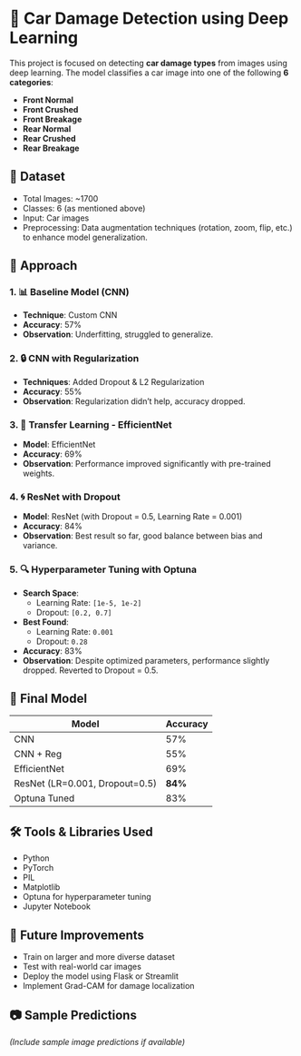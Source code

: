 # 🚗 Car Damage Detection using Deep Learning

This project is focused on detecting **car damage types** from images using deep learning. The model classifies a car image into one of the following **6 categories**:

- **Front Normal**
- **Front Crushed**
- **Front Breakage**
- **Rear Normal**
- **Rear Crushed**
- **Rear Breakage**

## 📁 Dataset

- Total Images: ~1700
- Classes: 6 (as mentioned above)
- Input: Car images
- Preprocessing: Data augmentation techniques (rotation, zoom, flip, etc.) to enhance model generalization.

## 🧠 Approach

### 1. 📊 Baseline Model (CNN)
- **Technique**: Custom CNN
- **Accuracy**: 57%
- **Observation**: Underfitting, struggled to generalize.

### 2. 🔒 CNN with Regularization
- **Techniques**: Added Dropout & L2 Regularization
- **Accuracy**: 55%
- **Observation**: Regularization didn’t help, accuracy dropped.

### 3. 🔁 Transfer Learning - EfficientNet
- **Model**: EfficientNet
- **Accuracy**: 69%
- **Observation**: Performance improved significantly with pre-trained weights.

### 4. 🌀 ResNet with Dropout
- **Model**: ResNet (with Dropout = 0.5, Learning Rate = 0.001)
- **Accuracy**: 84%
- **Observation**: Best result so far, good balance between bias and variance.

### 5. 🔍 Hyperparameter Tuning with Optuna
- **Search Space**:
  - Learning Rate: `[1e-5, 1e-2]`
  - Dropout: `[0.2, 0.7]`
- **Best Found**: 
  - Learning Rate: `0.001`
  - Dropout: `0.28`
- **Accuracy**: 83%
- **Observation**: Despite optimized parameters, performance slightly dropped. Reverted to Dropout = 0.5.

## 🧪 Final Model

| Model     | Accuracy |
|-----------|----------|
| CNN       | 57%      |
| CNN + Reg | 55%      |
| EfficientNet | 69%   |
| ResNet (LR=0.001, Dropout=0.5) | **84%** |
| Optuna Tuned | 83%   |

## 🛠️ Tools & Libraries Used

- Python
- PyTorch
- PIL
- Matplotlib
- Optuna for hyperparameter tuning
- Jupyter Notebook

## 📌 Future Improvements

- Train on larger and more diverse dataset
- Test with real-world car images
- Deploy the model using Flask or Streamlit
- Implement Grad-CAM for damage localization

## 📷 Sample Predictions

_(Include sample image predictions if available)_


